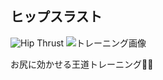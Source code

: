 ## ヒップスラスト

![Hip Thrust](https://github.com/Mira-ai-cyber/peachy-home-training/blob/main/hip_thrust.png?raw=true)
![トレーニング画像](../trainings/ChatGPT%20Image%20Apr%2023,%202025%20at%2012_45_30%20PM.png)

お尻に効かせる王道トレーニング🍑✨
